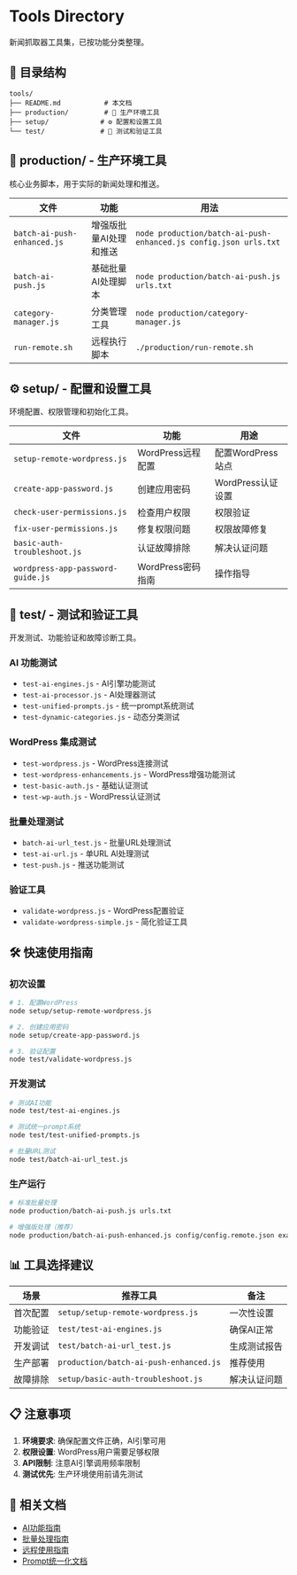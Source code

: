 # Tools Directory

新闻抓取器工具集，已按功能分类整理。

## 📁 目录结构

```
tools/
├── README.md           # 本文档
├── production/         # 🚀 生产环境工具
├── setup/             # ⚙️ 配置和设置工具
└── test/              # 🧪 测试和验证工具
```

## 🚀 production/ - 生产环境工具

核心业务脚本，用于实际的新闻处理和推送。

| 文件 | 功能 | 用法 |
|------|------|------|
| `batch-ai-push-enhanced.js` | 增强版批量AI处理和推送 | `node production/batch-ai-push-enhanced.js config.json urls.txt` |
| `batch-ai-push.js` | 基础批量AI处理脚本 | `node production/batch-ai-push.js urls.txt` |
| `category-manager.js` | 分类管理工具 | `node production/category-manager.js` |
| `run-remote.sh` | 远程执行脚本 | `./production/run-remote.sh` |

## ⚙️ setup/ - 配置和设置工具

环境配置、权限管理和初始化工具。

| 文件 | 功能 | 用途 |
|------|------|------|
| `setup-remote-wordpress.js` | WordPress远程配置 | 配置WordPress站点 |
| `create-app-password.js` | 创建应用密码 | WordPress认证设置 |
| `check-user-permissions.js` | 检查用户权限 | 权限验证 |
| `fix-user-permissions.js` | 修复权限问题 | 权限故障修复 |
| `basic-auth-troubleshoot.js` | 认证故障排除 | 解决认证问题 |
| `wordpress-app-password-guide.js` | WordPress密码指南 | 操作指导 |

## 🧪 test/ - 测试和验证工具

开发测试、功能验证和故障诊断工具。

### AI 功能测试
- `test-ai-engines.js` - AI引擎功能测试
- `test-ai-processor.js` - AI处理器测试  
- `test-unified-prompts.js` - 统一prompt系统测试
- `test-dynamic-categories.js` - 动态分类测试

### WordPress 集成测试
- `test-wordpress.js` - WordPress连接测试
- `test-wordpress-enhancements.js` - WordPress增强功能测试
- `test-basic-auth.js` - 基础认证测试
- `test-wp-auth.js` - WordPress认证测试

### 批量处理测试
- `batch-ai-url_test.js` - 批量URL处理测试
- `test-ai-url.js` - 单URL AI处理测试
- `test-push.js` - 推送功能测试

### 验证工具
- `validate-wordpress.js` - WordPress配置验证
- `validate-wordpress-simple.js` - 简化验证工具

## 🛠️ 快速使用指南

### 初次设置
```bash
# 1. 配置WordPress
node setup/setup-remote-wordpress.js

# 2. 创建应用密码
node setup/create-app-password.js

# 3. 验证配置
node test/validate-wordpress.js
```

### 开发测试
```bash
# 测试AI功能
node test/test-ai-engines.js

# 测试统一prompt系统
node test/test-unified-prompts.js

# 批量URL测试
node test/batch-ai-url_test.js
```

### 生产运行
```bash
# 标准批量处理
node production/batch-ai-push.js urls.txt

# 增强版处理（推荐）
node production/batch-ai-push-enhanced.js config/config.remote.json examples/urls.txt
```

## 📊 工具选择建议

| 场景 | 推荐工具 | 备注 |
|------|----------|------|
| 首次配置 | `setup/setup-remote-wordpress.js` | 一次性设置 |
| 功能验证 | `test/test-ai-engines.js` | 确保AI正常 |
| 开发调试 | `test/batch-ai-url_test.js` | 生成测试报告 |
| 生产部署 | `production/batch-ai-push-enhanced.js` | 推荐使用 |
| 故障排除 | `setup/basic-auth-troubleshoot.js` | 解决认证问题 |

## 📋 注意事项

1. **环境要求**: 确保配置文件正确，AI引擎可用
2. **权限设置**: WordPress用户需要足够权限
3. **API限制**: 注意AI引擎调用频率限制
4. **测试优先**: 生产环境使用前请先测试

## 🔗 相关文档

- [AI功能指南](../docs/AI_FEATURES_GUIDE.md)
- [批量处理指南](../docs/BATCH_AI_GUIDE.md)
- [远程使用指南](../docs/REMOTE_USAGE.md)
- [Prompt统一化文档](../docs/AI_PROMPT_UNIFICATION.md)
